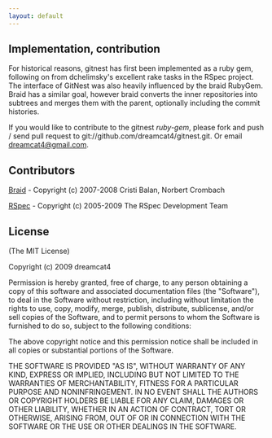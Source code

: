 ```yaml
---
layout: default
---
```


## Implementation, contribution

For historical reasons, gitnest has first been implemented as a ruby gem, following on from dchelimsky's excellent rake tasks in the RSpec project. The interface of GitNest was also heavily influenced by the braid RubyGem. Braid has a similar goal, however braid converts the inner repositories into subtrees and merges them with the parent, optionally including the commit histories.

If you would like to contribute to the gitnest _ruby-gem_, please fork and push / send pull request to git://github.com/dreamcat4/gitnest.git. Or email dreamcat4@gmail.com.

<!-- Another possibiliy would be for GitNest to be re-writen as a compiled tool ( in C, C-lib/or C++ boost ). This would remove the necessity for rubygems to be installed. Another possibility would be to incorporate GitNest into a larger, multi-function toolset. The original author can help with such porting efforts. If you would like to use or re-write gitnest project in this way, then please get in touch! -->

## Contributors

[Braid](http://github.com/evilchelu/braid/tree/master) - Copyright (c) 2007-2008 Cristi Balan, Norbert Crombach

[RSpec](http://github.com/dchelimsky/rspec/tree/master) - Copyright (c) 2005-2009 The RSpec Development Team

## License

(The MIT License)

Copyright (c) 2009 dreamcat4

Permission is hereby granted, free of charge, to any person obtaining
a copy of this software and associated documentation files (the
"Software"), to deal in the Software without restriction, including
without limitation the rights to use, copy, modify, merge, publish,
distribute, sublicense, and/or sell copies of the Software, and to
permit persons to whom the Software is furnished to do so, subject to
the following conditions:

The above copyright notice and this permission notice shall be
included in all copies or substantial portions of the Software.

THE SOFTWARE IS PROVIDED "AS IS", WITHOUT WARRANTY OF ANY KIND,
EXPRESS OR IMPLIED, INCLUDING BUT NOT LIMITED TO THE WARRANTIES OF
MERCHANTABILITY, FITNESS FOR A PARTICULAR PURPOSE AND
NONINFRINGEMENT. IN NO EVENT SHALL THE AUTHORS OR COPYRIGHT HOLDERS BE
LIABLE FOR ANY CLAIM, DAMAGES OR OTHER LIABILITY, WHETHER IN AN ACTION
OF CONTRACT, TORT OR OTHERWISE, ARISING FROM, OUT OF OR IN CONNECTION
WITH THE SOFTWARE OR THE USE OR OTHER DEALINGS IN THE SOFTWARE.

<!-- ## Todo, feature improvement, suggestions (FIS)

Its fair to say that the original author of GitNest has little intention to implement any of these features himself. However they are suggested features and currently missing from the RubyGem implementation. For certain users, then many items on this list might be considered 'must haves'.

	* Implement foreach and forall actions.
	* Support for converting from git-submodules - > GitNest.
	* Support for converting from GitNest - > git-submodules.
	* Rudimentary support for converting from GitNest to braid-managed subtrees and back again (harder).
	* A way to import from nested subversion repositories (a script around git-svn clone)
	* A way to update and sync subversion repositories (probably foreach git-svn).
	* A way to automatically fork all the nested repositories for editing/pushing in one action (eg like 'jeweler --create-repo'). This would override the official repositories and re-write the .gitnest file.
	* Command to set-up and maintain global configuration options. 
	* Command to alias git-clone in command-line environment (add to ~/.profile).
	* User-definable path quick-references in global configuration options instead of just -r, -p and -g.

If you have any other feature improvement suggestion, or wish to comment on an existing suggestion please msg your thoughts across to me on GitHub. I'll probably ask you to implement your proposed features, or respond in a non-timely fashion however. -->

<!-- ## Failover

Then sourcing repositories for the first time, gitnest will first look in ~/.gitnest and ./.gitnest for source repository configuration options. This allows you to customize repository search on a per user or a per-project basis. Gitnest then looks for source repositories in the following locations, and in the following priority order

	/local/path/git/repos/
	github.com
	projectlocker.com
	unfuddle.com
	gitorious
	repo.or.cz
	git.savannah.gnu.org

	codebasehq.com (git clone git@gitbase.com:account/project/repo.git)
	gitosis (user hosted site)
	http://git.savannah.gnu.org/gitweb/
	git://git.sv.gnu.org/a2ps.git
	http://git.sv.gnu.org/r/a2ps.git
	ssh://git.sv.gnu.org/srv/git/a2ps.git -->
	
    
<!-- ## Is it a gitnest repository?

The usual convention is to check out a new repository by typing "git-clone < url >" or "git clone  >url >". However with the standard git this will only ever fetch the parent repository. If you are unsure whether a repository is a gitnest repository, then you may run 'gitnest-clone' instead. Gitnest will notice if there are meant to be nested repositories, and automatically download them to the appropriate places.

    gitnest clone http://somesite/git-repo.git

	# Or export it to your bash .profile
	echo "alias git-clone=\"gitnest-clone\"" >> ~/.profile
    
So this will perform all of the necessary initialization steps, including the regular 'git-clone', and to correctly fetch and initialize any or all nested repositories. A .gitnest file is used to store the repository references, very similar to .gitmodules and simply contains a list of each child repository, the url to fetch from, path to its desired location / mount point, etc.

If you have already cloned the repository and notice it has a .gitnest file, then you can just run

    gitnest update

Which will perform the remaining initialization steps and ensure that all of the sub-repositories are up-to-date. -->

<!-- ## The .gitnest

GitNest handles generating the `.gitnest` for your project. Normally you do not need to edit this file by hand. Use gitnest commands to manipulate your repository structure. 

A real-life `.gitnest` would look something like this:

	--- 
	lib: 
	  branch: master
	  url: git@github.com:username/railsapp-lib.git
	vendor/gems/geokit-gem: 
	  branch: development
	  url: git@github.com:username/geokit-gem.git
	vendor/plugins/geokit-rails: 
	  url: git@github.com:username/geokit-rails.git
	  label: x
	/config/: 
	  branch: release
	  path: git@github.com:username/

Here are the corresponding commands:

	gitnest add git@github.com:username/railsapp-lib.git lib/
	gitnest add -g git@github.com:username/geokit-gem.git --branch development
	gitnest add -p git@github.com:username/geokit-rails.git
	gitnest config --branch release
	gitnest config --add-path "git@github.com:username/" -->


<!-- ## ~/.gitnest configuration

Configuration can be stored on a per-repository and on a User-level basis. Configuration in `~/.gitnest` override local config in `.gitnest`. The special block `/config/:` is marked by a leading slash whereas any other entry is a 'path/to' repository.

/config/:

* Paths to search for git repositories (overriding the official repository locations)
* Whether to track repositories, equivalent of specifying --track and --no-track 
* The path prefixing switches, -r -g -p, when adding new repositories. -->

<!-- ## Merging subtrees, non-gitnest repositories, path conflicts  

Usually this is a consideration when merging between and old branch and a new branch, or moving from a pre-existing system to gitnest. The 3 common Scenarios are as follows:

1) A repository with git-submodules, and a gitnest repository
2) A managed-subtrees repository (braid), and a gitnest repository
3) A repository with paths and files conflicting with the gitnest repository

* There are no specially managed subtrees in gitnest. In gitnest, all merging is handled separately within each repository and on a per-repository basis. If attempting to merge a braided repository with a gitnest repository, there are 2 scenarios. 1) If the working repository is gitnested then contains an ignored subfolder housing another .git working repository. The subfolder part cannot be merged from running git-merge in the parent. It will simply be ignored / discarded during the merge. However you may attempt to cd into the child repository and then merge the subtree - part afterward as a second action.

When merging a branch which has a subtree, and that subtree was deleted along the commit history, you will get a merge conflict. Although there are ignore criteria placed by gitnest in the .gitignore file, the ignore rules are not used during the checkout part of a merge. The precise nature of the conflict messages will depend upon the histories of the repository, but will look something like this.

$ git merge --no-commit --stat rails-dont-merge-test
error: refusing to lose untracked file at 'vendor/rails/railties/CHANGELOG'
error: refusing to lose untracked file ....
Auto-merging .gitignore
CONFLICT (delete/modify): vendor/rails/railties/CHANGELOG deleted in HEAD and modified in 
rails-dont-merge-test. Version rails-dont-merge-test of vendor/rails/railties/CHANGELOG left in tree.
...
Automatic merge failed; fix conflicts and then commit the result.

Often the simplest approach is to checkout the other branch, do rm -rf <conflicting paths>, and re-commit. Then try merging again with the subtrees removed. 


 -->

<!-- ## Comparison to submodules, subtrees

There are some important differences. 

* Remotes may be flexibly-sourced, and dont need to be hard-coded into the .gitmodules file. Instead, a path-checking failover scheme is adopted whereby GitNest will check through popular repository locations, and clone from the first match found. This is especially useful if you are checking out your own copies of an official 'set' of repositories. Popular locations are GitHub, local (on-disk), and G

* Commit SHA-1's are no longer tracked in the base tree. Instead branches or tags may be used for enforcing a dependency of the parent repository on a required version of the subrepository. Its optional to specify a particular branch or tag for any given repository. The default behaviour which is to sync with the master branch. This makes it easier when commiting changes, as you no longer have to commit the SHA-1 of the sub-repository into the parent repository every time you have made a commit in the sub-repository.This is a departure from the submodules methodology of keeping everything in check, every commit. However the benefits of moving dependency tracking to a per-branch basis are thought to be substantial. Or for any given child repository, you may specify the --no-branch option, which will mean no branch information need be recorded. Then the sync will have no effect, and not try to pull in changes automatically from the master.

* GitNest also records repository paths in the .gitignore file. This means that merging two branches of a repository that has been switched over to GitNest is much safer operation on the parent repository. After the merge 'gitnest update' will detect.

* There are no special kinds of subtrees in gitnest, except as per normal business for any regular git repository. A subtree exists only in relation to its' own .git repository, and a subtree cannot be shared between, or straddle repositories. Its intended that a whole git repository is the atomic unit here, which may be arbitrarily nested. The whole nest structure is recursive, so a single gitnest-clone or gitnest-update will iteratively dril down through all of the nested repositories. So if you are including a library, and that library also includes its own gitnest dependancies, those will be pulled in also.

* When the same repository must exist twice, three times in a gitnest, and mounted at different paths. 

1) If all such working copies are meant to follow the same branch and commits: Then only one copy should be managed by .gitnest map the remaining paths with a symlink. Otherwise it would be necessary to push up each commit to the shared remote and gitnest-update will pull back (attemptting to merge) onto the other local copies. (Not recommended).

2) If your working repositories have the same remote but are following different branches: This situation should be fine, and the repositories will not conflict with each other in gitnest. If you decide to merge those branches, then we are back at 1). 

3) You are actively working on only one branch, in one copy. Then consider using tags to freeze the other copies, or applying the --no-track option. This is probably the safest aproach. -->


<!-- ## Convert subtree to nested repository

man git-filter-branch:

To rewrite the repository to look as if foodir/ had been its project root, and discard all other history:

    git filter-branch --subdirectory-filter foodir -- --all

Thus you can, e.g., turn a library subdirectory into a repository of its own. Note the -- that separates filter-branch options from revision options, and the --all to rewrite all branches and tags. -->




